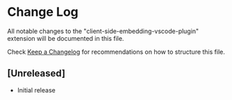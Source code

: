 # Change Log

All notable changes to the "client-side-embedding-vscode-plugin" extension will be documented in this file.

Check [Keep a Changelog](http://keepachangelog.com/) for recommendations on how to structure this file.

## [Unreleased]

- Initial release